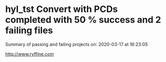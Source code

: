 # hyl_tst Convert with PCDs completed with 50 % success and 2 failing files

Summary of passing and failing projects on: 2020-03-17 at 16:23:05

http://www.ryffine.com
